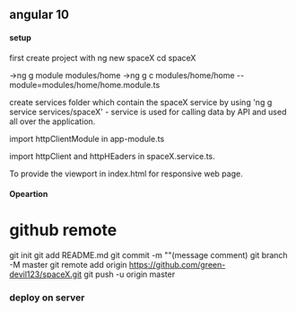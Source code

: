 ## angular 10

#### setup

first create project with ng new spaceX
cd spaceX

<!-- to make new Route home route modules with its components for boilerpplate -->
->ng g module modules/home
->ng g c modules/home/home --module=modules/home/home.module.ts

create services folder which contain the spaceX service by using 'ng g service services/spaceX' - service is used for calling data by API and used all over the application.

import httpClientModule in app-module.ts

import httpClient and httpHEaders in spaceX.service.ts.

To provide the viewport in index.html for responsive web page.


#### Opeartion


# github remote
git init
git add README.md
git commit -m ""(message comment)
git branch -M master
git remote add origin https://github.com/green-devil123/spaceX.git
git push -u origin master

### deploy on server





